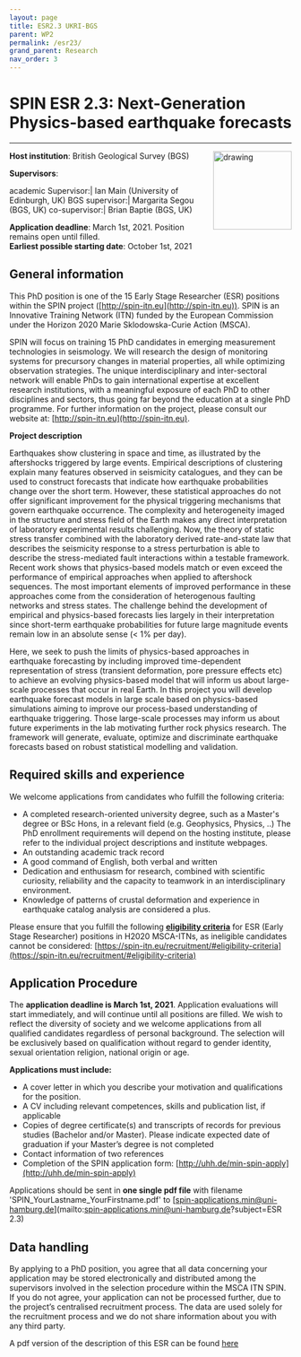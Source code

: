 ```yaml
---
layout: page
title: ESR2.3 UKRI-BGS
parent: WP2
permalink: /esr23/
grand_parent: Research
nav_order: 3
---
```


# SPIN ESR 2.3: Next-Generation Physics-based earthquake forecasts
----

__Host institution__:  British Geological Survey (BGS)  <img src="/assets/images/partners-logos/BGS_logo.png" alt="drawing" width="140" style="float:right"/>

__Supervisors__: 
		  
academic Supervisor:|  Ian Main (University of Edinburgh, UK)
BGS supervisor:| Margarita Segou (BGS, UK)
co-supervisor:| Brian Baptie (BGS, UK)

__Application deadline__: March 1st, 2021. Position remains open until filled.  
__Earliest possible starting date__: October 1st, 2021

## General information

This PhD position is one of the 15 Early Stage Researcher (ESR) positions within the SPIN project ([http://spin-itn.eu](http://spin-itn.eu)).  SPIN is an Innovative Training Network (ITN) funded by the European Commission under the Horizon 2020 Marie Sklodowska-Curie Action (MSCA). 

SPIN will focus on training 15 PhD candidates in emerging measurement technologies in seismology. We will research the design of monitoring systems for precursory changes in material properties, all while optimizing observation strategies. The unique interdisciplinary and inter-sectoral network will enable PhDs to gain international expertise at excellent research institutions, with a meaningful exposure of each PhD to other disciplines and sectors, thus going far beyond the education at a single PhD programme. For further information on the project, please consult our website at: [http://spin-itn.eu](http://spin-itn.eu). 

__Project description__

Earthquakes show clustering in space and time, as illustrated by the aftershocks triggered by large events. Empirical descriptions of clustering explain many features observed in seismicity catalogues, and they can be used to construct forecasts that indicate how earthquake probabilities change over the short term. However, these statistical approaches do not offer significant improvement for the physical triggering mechanisms that govern earthquake occurrence. The complexity and heterogeneity imaged in the structure and stress field of the Earth makes any direct interpretation of laboratory experimental results challenging. Now, the theory of static stress transfer combined with the laboratory derived rate-and-state law that describes the seismicity response to a stress perturbation is able to describe the stress-mediated fault interactions within a testable framework.   
Recent work shows that physics-based models  match or even exceed the performance of empirical approaches when applied to aftershock sequences. The most important elements of improved performance in these approaches come from the consideration of heterogenous faulting networks and stress states. The challenge behind the development of empirical and physics-based forecasts lies largely in their interpretation since short-term earthquake probabilities for future large magnitude events remain low in an absolute sense (< 1% per day). 

Here, we seek to push the limits of physics-based approaches in earthquake forecasting by including improved time-dependent representation of stress (transient deformation, pore pressure effects etc) to achieve an evolving physics-based model that will inform us about large-scale processes that occur in real Earth. In this project you will develop earthquake forecast models in large scale based on physics-based simulations aiming to improve our process-based understanding of earthquake triggering. Those large-scale processes may inform us about future experiments in the lab motivating further rock physics research. The framework will generate, evaluate, optimize and discriminate earthquake forecasts based on robust statistical modelling and validation.

## Required skills and experience

We welcome applications from candidates who fulfill the following criteria:
*	A completed research-oriented university degree, such as a Master's degree or BSc Hons, in a relevant field (e.g. Geophysics, Physics, ..) The PhD enrollment requirements will depend on the hosting institute, please refer to the individual project descriptions and institute webpages.
*	An outstanding academic track record
*	A good command of English, both verbal and written
*	Dedication and enthusiasm for research, combined with scientific curiosity, reliability and the capacity to teamwork in an interdisciplinary environment.
*	Knowledge of patterns of crustal deformation and experience in earthquake catalog analysis are considered a plus. 

Please ensure that you fulfill the following [__eligibility criteria__](https://spin-itn.eu/recruitment/#eligibility-criteria) for ESR (Early Stage Researcher) positions in H2020 MSCA-ITNs, as ineligible candidates cannot be considered:
[https://spin-itn.eu/recruitment/#eligibility-criteria](https://spin-itn.eu/recruitment/#eligibility-criteria)
 
## Application Procedure

The __application deadline is March 1st, 2021__. Application evaluations will start immediately, and will continue until all positions are filled. We wish to reflect the diversity of society and we welcome applications from all qualified candidates regardless of personal background. The selection will be exclusively based on qualification without regard to gender identity, sexual orientation religion, national origin or age.

__Applications must include:__
 
*	A cover letter in which you describe your motivation and qualifications for the position.
*	A CV including relevant competences, skills and publication list, if applicable
*	Copies of degree certificate(s) and transcripts of records for previous studies (Bachelor and/or Master). Please indicate expected date of graduation if your Master’s degree is not completed
*	Contact information of two references
*	Completion of the SPIN application form: [http://uhh.de/min-spin-apply](http://uhh.de/min-spin-apply)

Applications should be sent in __one single pdf file__ with filename 'SPIN_YourLastname_YourFirstname.pdf' to [spin-applications.min@uni-hamburg.de](mailto:spin-applications.min@uni-hamburg.de?subject=ESR 2.3)  

## Data handling

By applying to a PhD position, you agree that all data concerning your application may be stored electronically and distributed among the supervisors involved in the selection procedure within the MSCA ITN SPIN. If you do not agree, your application can not be processed further, due to the project’s centralised recruitment process. The data are used solely for the recruitment process and we do not share information about you with any third party.    

A pdf version of the description of this ESR can be found [here](https://spin-itn.eu/assets/documents/SPIN_advert_ESR_2_3.pdf "ESR 2.3")  
